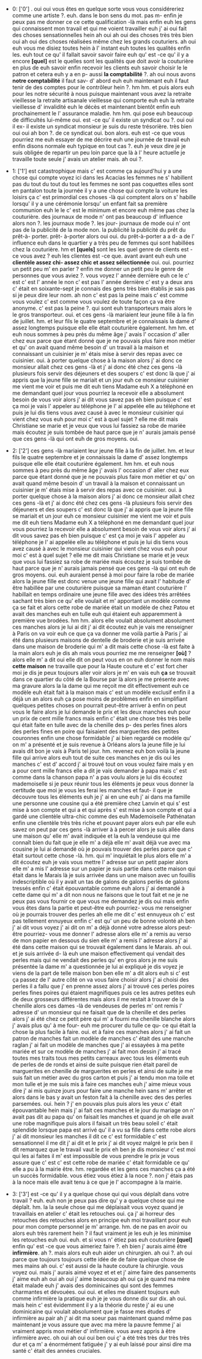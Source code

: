  * 0: ['0']
	.
	 oui oui vous êtes en quelque sorte vous vous considéreriez comme une artiste ?.
	 euh.
	 dans le bon sens du mot.
	 pas m- enfin je peux pas me donner ce ce cette qualification -là mais enfin euh les gens qui connaissent mon travail et qui me voient travailler euh j' ai oui fait des choses sensationnelles hein ah oui ah oui des choses très très bien oui ah oui des choses réalisées même chez les grands couturiers.
	 ah oui euh vous me disiez toutes hein à l' instant euh toutes les qualités enfin les.
	 euh tout ce qu' il fallait savoir savoir faire euh qu' est -ce qu' il y a encore **[quel]** est le quelles sont les qualités que doit avoir la couturière en plus de euh savoir enfin recevoir les clients euh savoir choisir le le patron et cetera euh y a en p- aussi **la comptabilité** ?.
	 ah oui nous avons **notre comptabilité** il faut sav- d' abord euh euh maintenant euh il faut tenir de des comptes pour le contrôleur hein ?.
	 hm hm.
	 et puis alors euh pour les notre sécurité à nous puisque maintenant vous avez la retraite vieillesse la retraite artisanale vieillesse qui comporte euh euh la retraite vieillesse d' invalidité euh le décès et maintenant bientôt enfin euh prochainement le l' assurance maladie.
	 hm hm.
	 qui pose euh beaucoup de difficultés lui-même oui.
	 est -ce qu' il existe un syndicat ou ?.
	 oui oui il ex- il existe un syndicat monsieur je suis du reste trésorière.
	 très bien oui oui ah bon ?.
	 de ce syndicat oui.
	 bon alors.
	 euh est -ce que vous pourriez me euh essayer de me décrire euh une journée de travail euh enfin disons normale euh typique en tout cas ?.
	 euh je veux dire je je suis obligée de repartir un peu loin parce que là à l' heure actuelle je travaille toute seule j' avais un atelier mais.
	 ah oui ?.
	
 * 1: ['1']
	est catastrophique mais c' est comme ça aujourd'hui y a une chose qui compte voyez ici dans les Acacias les femmes ne s' habillent pas du tout du tout du tout les femmes ne sont pas coquettes elles sont en pantalon toute la journée il y a une chose qui compte la voiture les loisirs ça c' est primordial ces choses -là qui comptent alors on s' habille lorsqu' il y a une cérémonie lorsqu' un enfant fait sa première communion euh le le c' est le minimum et encore euh même pas chez la couturière.
	 des journaux de mode n' ont pas beaucoup d' influence alors non ?.
	 les journaux mode ?.
	 les jour- journaux de mode oui n' ont pas de la publicité de la mode non.
	 la publicité la publicité du prêt du prêt-à- porter.
	 prêt- à-porter alors oui oui.
	 du prêt-à-porter a a d- a de l' influence euh dans le quartier y a très peu de femmes qui sont habillées chez la couturière.
	 hm et **[quels]** sont les les quel genre de clients est -ce vous avez ? euh les clientes est -ce que.
	 avant avant euh euh une **clientèle assez chi- assez chic et assez sélectionnée** oui.
	 oui.
	 pourriez un petit peu m' en parler ? enfin me donner un petit peu le genre de personnes que vous aviez ?.
	 vous voyez l' année dernière euh ce le c' est c' est l' année le non c' est pas l' année dernière c' est y a deux ans c' était en soixante-sept je connais des gens très bien établis je sais pas si je peux dire leur nom.
	 ah non c' est pas la peine mais c' est comme vous voulez c' est comme vous voulez de toute façon ça va être anonyme.
	 c' est pas la peine ?.
	 qui sont euh transporteurs mais alors le le gros transporteur.
	 oui.
	 et ces gens -là mariaient leur jeune fille à la fin de juillet.
	 hm.
	 et leur fils le quatre septembre et je connaissais la dame d' assez longtemps puisque elle elle était couturière également.
	 hm hm.
	 et euh nous sommes à peu près du même âge j' avais l' occasion d' aller chez eux parce que étant donné que je ne pouvais plus faire mon métier et qu' on avait quand même besoin d' un travail à la maison et connaissant un cuisinier je m' étais mise à servir des repas avec ce cuisinier.
	 oui.
	 à porter quelque chose à la maison alors j' ai donc ce monsieur allait chez ces gens -là et j' ai donc été chez ces gens -là plusieurs fois servir des déjeuners et des soupers c' est donc là que j' ai appris que la jeune fille se mariait et un jour euh ce monsieur cuisinier me vient me voir et puis me dit euh tiens Madame euh X a téléphoné en me demandant quel jour vous pourriez la recevoir elle a absolument besoin de vous voir alors j' ai dit vous savez pas eh bien puisque c' est ça moi je vais l' appeler au téléphone je l' ai appelée elle au téléphone et puis je lui dis tiens vous avez causé à avec le monsieur cuisinier qui vient chez vous euh pour moi c' est à quel sujet ? elle me dit mais Christiane se marie et je veux que vous lui fassiez sa robe de mariée mais écoutez je suis tombée de haut parce que je n' aurais jamais pensé que ces gens -là qui ont euh de gros moyens.
	 oui.
	
 * 2: ['2']
	ces gens -là mariaient leur jeune fille à la fin de juillet.
	 hm.
	 et leur fils le quatre septembre et je connaissais la dame d' assez longtemps puisque elle elle était couturière également.
	 hm hm.
	 et euh nous sommes à peu près du même âge j' avais l' occasion d' aller chez eux parce que étant donné que je ne pouvais plus faire mon métier et qu' on avait quand même besoin d' un travail à la maison et connaissant un cuisinier je m' étais mise à servir des repas avec ce cuisinier.
	 oui.
	 à porter quelque chose à la maison alors j' ai donc ce monsieur allait chez ces gens -là et j' ai donc été chez ces gens -là plusieurs fois servir des déjeuners et des soupers c' est donc là que j' ai appris que la jeune fille se mariait et un jour euh ce monsieur cuisinier me vient me voir et puis me dit euh tiens Madame euh X a téléphoné en me demandant quel jour vous pourriez la recevoir elle a absolument besoin de vous voir alors j' ai dit vous savez pas eh bien puisque c' est ça moi je vais l' appeler au téléphone je l' ai appelée elle au téléphone et puis je lui dis tiens vous avez causé à avec le monsieur cuisinier qui vient chez vous euh pour moi c' est à quel sujet ? elle me dit mais Christiane se marie et je veux que vous lui fassiez sa robe de mariée mais écoutez je suis tombée de haut parce que je n' aurais jamais pensé que ces gens -là qui ont euh de gros moyens.
	 oui.
	 euh auraient pensé à moi pour faire la robe de mariée alors la jeune fille est donc venue une jeune fille qui avait l' habitude d' être habillée par une couturière puisque sa maman étant couturière l' habillait en temps ordinaire une jeune fille avec des idées très arrêtées sachant très bien ce qu' elle voulait et m' apportant un modèle comme ça se fait et alors cette robe de mariée était un modèle de chez Patou et avait des manches euh en tulle euh qui étaient euh apparemment à première vue brodées.
	 hm hm.
	 alors elle voulait absolument absolument ces manches alors je lui ai dit j' ai dit écoutez euh je vais me renseigner à Paris on va voir euh ce que ça va donner me voilà partie à Paris j' ai été dans plusieurs maisons de dentelle de broderie et je suis arrivée dans une maison de broderie qui m' a dit mais cette chose -là est faite à la main alors euh je dis ah mais vous pourriez me me renseigner **[où]** ? alors elle m' a dit oui elle dit on peut vous en on euh donner le nom mais **cette maison** ne travaille que pour la Haute couture et c' est fort cher moi je dis je peux toujours aller voir alors je m' en vais euh **ça** se trouvait dans ce quartier du côté de la Bourse par là alors je me présente avec ma gravure alors la la dame qui me reçoit me dit effectivement euh ce modèle euh était fait à la maison mais c' est un modèle exclusif enfin il a déjà un an alors euh ça pose moins de problèmes enfin en simplifiant quelques petites choses on pourrait peut-être arriver à enfin on peut vous le faire alors je lui demande le prix et les deux manches euh pour un prix de cent mille francs mais enfin c' était une chose très très belle qui était faite en tulle avec de la chenille des p- des perles fines alors des perles fines en poire qui faisaient des marguerites des petites couronnes enfin une chose formidable j' ai bien regardé ce modèle qu' on m' a présenté et je suis revenue à Orléans alors la jeune fille je lui avais dit bon je vais à Paris tel jour.
	 hm.
	 revenez euh bon voilà la jeune fille qui arrive alors euh tout de suite ces manches en je dis oui les manches c' est d' accord j' ai trouvé tout on vous voulez faire mais y en a pour cent mille francs elle a dit je vais demander à papa mais c' est comme dans la chanson papa n' a pas voulu alors je lui dis écoutez mademoiselle si je peux réunir tous les éléments je peux vous donner la certitude que moi je vous les ferai les manches et faut- il que je découvre tous les éléments euh je j' ai en une euh j' ai dans ma famille une personne une cousine qui a été première chez Lanvin et qui s' est mise à son compte et qui a et qui après s' est mise à son compte et qui a gardé une clientèle ultra-chic comme des euh Mademoiselle Pathénatan enfin une clientèle très très riche et pouvant payer alors euh par elle euh savez on peut par ces gens -là arriver à à percer alors je suis allée dans une maison qu' elle m' avait indiquée et la euh la vendeuse qui me connaît bien du fait que je elle m' a déjà elle m' avait déjà vue avec ma cousine je lui ai demandé où je pouvais trouver des perles parce que c' était surtout cette chose -là.
	 hm.
	 qui m' inquiétait le plus alors elle m' a dit écoutez euh je vais vous mettre l' adresse sur un petit papier alors elle m' a mis l' adresse sur un papier je suis partie dans cette maison qui était dans le Marais là je suis arrivée dans un une maison avec un fouillis indescriptible où il y avait un tas de galons de galons perlés de galons tressés enfin c' était épouvantable comme euh alors j' ai demandé à cette dame qui m' a dit non nous ne faisons que le tout fait et ne je ne peux pas vous fournir ce que vous me demandez je dis oui mais enfin vous êtes dans la partie et peut-être euh pourriez- vous me renseigner où je pourrais trouver des perles ah elle me dit c' est ennuyeux oh c' est pas tellement ennuyeux enfin c' est qu' un peu de bonne volonté ah ben j' ai dit vous voyez j' ai dit on m' a déjà donné votre adresse alors peut-être pourriez- vous me donner l' adresse alors elle m' a remis au verso de mon papier en dessous du sien elle m' a remis l' adresse alors j' ai été dans cette maison qui se trouvait également dans le Marais.
	 ah oui.
	 et je suis arrivée d- là euh une maison effectivement qui vendait des perles mais qui ne vendait des perles qu' en gros alors je me suis présentée la dame m' a questionnée je lui ai expliqué je dis voyez je viens de la part de telle maison bon ben elle m' a dit alors euh si c' est ça passez de l' autre côté on va vous faire choisir alors j' ai choisi des perles il a fallu que j' en prenne assez alors j' ai trouvé ces perles poires perles fines poires qui étaient magnifiques puis ce les autres petites euh de deux grosseurs différentes mais alors il me restait à trouver de la chenille alors ces dames -là de vendeuses de perles m' ont remis l' adresse d' un monsieur qui ne faisait que de la chenille et des perles alors j' ai été chez ce petit père qui m' a fourni ma chenille blanche alors j' avais plus qu' à me four- euh me procurer du tulle ce qu- ce qui était la chose la plus facile à faire.
	 oui.
	 et à faire ces manches alors j' ai fait un patron de manches fait un modèle de manches c' était des une manche raglan j' ai fait un modèle de manches que j' ai essayées à ma petite mariée et sur ce modèle de manches j' ai fait mon dessin j' ai tracé toutes mes traits tous mes petits carreaux avec tous les éléments euh de perles de de ronds et ainsi de suite puisque rien était pareil de marguerites en chenille de marguerites en perles et ainsi de suite je me suis fait un métier avec du gros carton et puis j' ai tendu mon ma toile et mon tulle et je me suis mis à faire ces manches euh j' aime mieux vous dire j' ai mis quinze jours pour faire une manche hein sans m' arrêter et alors dans le bas y avait un feston fait à la chenille avec des des perles parsemées.
	 oui.
	 hein ? j' en pouvais plus puis alors les yeux c' était épouvantable hein mais j' ai fait ces manches et le jour du mariage on n' avait pas dit au papa qu' on faisait les manches et quand je oh elle avait une robe magnifique puis alors il faisait un très beau soleil c' était splendide lorsque papa est arrivé qu' il a vu sa fille dans cette robe alors j' ai dit monsieur les manches il dit ce c' est formidable c' est sensationnel il me dit j' ai dit et le prix j' ai dit voyez malgré le prix ben il dit remarquez que le travail vaut le prix eh ben je dis monsieur c' est moi qui les ai faites il m' est impossible de vous prendre le prix je vous assure que c' est c' est cette robe de mariée c' était formidable ce qu' elle a pu à la mairie être.
	 hm.
	 regardée et les gens ces manches ça a été un succès formidable.
	 vous étiez vous étiez à la noce ?.
	 non j' étais pas à la noce mais elle avait tenu à ce que je l' accompagne à la mairie.
	
 * 3: ['3']
	 est -ce qu' il y a quelque chose qui qui vous déplaît dans votre travail ? euh.
	 euh non je peux pas dire qu' y a quelque chose qui me déplaît.
	 hm.
	 la la seule chose qui me déplaisait vous voyez quand je travaillais en atelier c' était les retouches oui.
	 ça j' ai horreur des retouches des retouches alors en principe euh moi travaillant pour euh pour mon compte personnel je m' arrange.
	 hm.
	 de ne pas en avoir ou alors euh très rarement hein ? il faut vraiment je les euh je les minimise les retouches euh oui.
	 euh.
	 et si vous n' étiez pas euh couturière **[quel]** enfin qu' est -ce que vous aimeriez faire ?.
	 eh bien j' aurais aimé être **infirmière**.
	 ah ?.
	 mais alors euh euh aider un chirurgien.
	 ah oui ?.
	 ah oui parce que toujours toujours cette idée de de faire quelque chose de mes mains ah oui.
	 c' est aussi de la haute couture la chirurgie.
	 vous voyez oui.
	 mais j' aurais aimé voyez et et et j' aime faire des pansements j' aime euh ah oui ah oui j' aime beaucoup ah oui ça je quand ma mère était malade euh j' avais des dominicaines qui sont des femmes charmantes et dévouées.
	 oui oui.
	 et elles me disaient toujours euh comme infirmière la pratique euh je je vous donne dix sur dix.
	 ah oui.
	 mais hein c' est évidemment il y a la théorie du reste j' ai eu une dominicaine qui voulait absolument que je fasse mes études d' infirmière au pair ah j' ai dit ma soeur pas maintenant quand même pas maintenant je vous assure que avec ma mère la pauvre femme j' ai vraiment appris mon métier d' infirmière.
	 vous avez appris à être infirmière avec.
	 oh oui ah oui oui ben oui ç' a été très très dur très très dur et ça m' a énormément fatiguée j' y ai euh laissé pour ainsi dire ma santé c' était des années cruciales.
	
